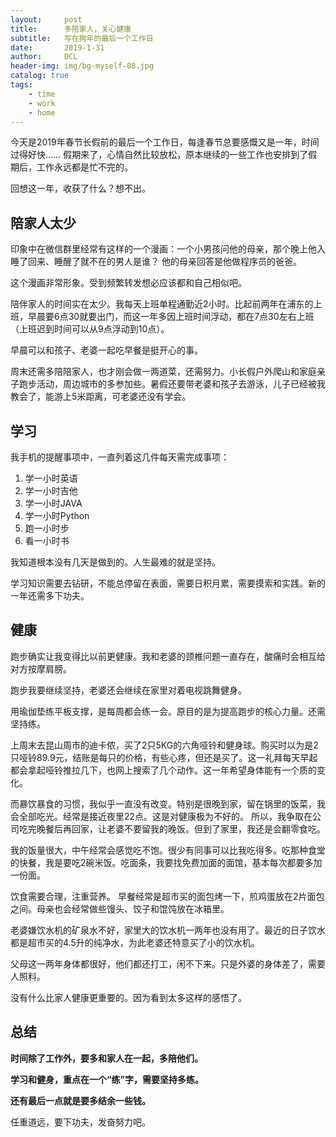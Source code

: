```yaml
---
layout:     post
title:      多陪家人，关心健康
subtitle:   写在狗年的最后一个工作日
date:       2019-1-31
author:     DCL
header-img: img/bg-myself-08.jpg
catalog: true
tags:
    - time
    - work
    - home
---
```


今天是2019年春节长假前的最后一个工作日，每逢春节总要感慨又是一年，时间过得好快……
假期来了，心情自然比较放松，原本继续的一些工作也安排到了假期后，工作永远都是忙不完的。

回想这一年，收获了什么？想不出。

## 陪家人太少 ##
印象中在微信群里经常有这样的一个漫画：一个小男孩问他的母亲，那个晚上他入睡了回来、睡醒了就不在的男人是谁？ 他的母亲回答是他做程序员的爸爸。

这个漫画非常形象。受到频繁转发想必应该都和自己相似吧。

陪伴家人的时间实在太少。我每天上班单程通勤近2小时。比起前两年在浦东的上班，早晨要6点30就要出门，而这一年多因上班时间浮动，都在7点30左右上班（上班迟到时间可以从9点浮动到10点）。

早晨可以和孩子、老婆一起吃早餐是挺开心的事。

周末还需多陪陪家人，也才刚会做一两道菜，还需努力。小长假户外爬山和家庭亲子跑步活动，周边城市的多参加些。暑假还要带老婆和孩子去游泳，儿子已经被我教会了，能游上5米距离，可老婆还没有学会。

## 学习 ##

我手机的提醒事项中，一直列着这几件每天需完成事项：

1. 学一小时英语
2. 学一小时吉他
3. 学一小时JAVA
4. 学一小时Python
5. 跑一小时步
6. 看一小时书

我知道根本没有几天是做到的。人生最难的就是坚持。

学习知识需要去钻研，不能总停留在表面，需要日积月累，需要摸索和实践。新的一年还需多下功夫。

## 健康 ##

跑步确实让我变得比以前更健康。我和老婆的颈椎问题一直存在，酸痛时会相互给对方按摩肩膀。

跑步我要继续坚持，老婆还会继续在家里对着电视跳舞健身。

用瑜伽垫练平板支撑，是每周都会练一会。原目的是为提高跑步的核心力量。还需坚持练。

上周末去昆山周市的迪卡侬，买了2只5KG的六角哑铃和健身球。购买时以为是2只哑铃89.9元，结账是每只的价格，有些心疼，但还是买了。这一礼拜每天早起都会拿起哑铃推拉几下，也网上搜索了几个动作。这一年希望身体能有一个质的变化。

而暴饮暴食的习惯，我似乎一直没有改变。特别是很晚到家，留在锅里的饭菜，我会全部吃光。经常是接近夜里22点。这是对健康极为不好的。 所以，我争取在公司吃完晚餐后再回家，让老婆不要留我的晚饭。但到了家里，我还是会翻零食吃。

我的饭量很大，中午经常会感觉吃不饱。很少有同事可以比我吃得多。吃那种食堂的快餐，我是要吃2碗米饭。吃面条，我要找免费加面的面馆，基本每次都要多加一份面。

饮食需要合理，注重营养。 早餐经常是超市买的面包烤一下，煎鸡蛋放在2片面包之间。母亲也会经常做些馒头、饺子和馄饨放在冰箱里。

老婆嫌饮水机的矿泉水不好，家里大的饮水机一两年也没有用了。最近的日子饮水都是超市买的4.5升的纯净水，为此老婆还特意买了小的饮水机。

父母这一两年身体都很好，他们都还打工，闲不下来。只是外婆的身体差了，需要人照料。

没有什么比家人健康更重要的。因为看到太多这样的感悟了。

## 总结 ##
**时间除了工作外，要多和家人在一起，多陪他们。**

**学习和健身，重点在一个“练”字，需要坚持多练。**

**还有最后一点就是要多结余一些钱。**

任重道远，要下功夫，发奋努力吧。



